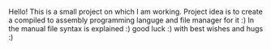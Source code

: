 Hello! This is a small project on which I am working. Project idea is to create a compiled to assembly programming languge and file manager for it :)
In the manual file syntax is explained :)
good luck :) with best wishes and hugs :)
